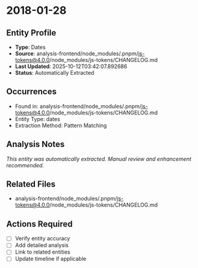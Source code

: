 # 2018-01-28

## Entity Profile
- **Type**: Dates
- **Source**: analysis-frontend/node_modules/.pnpm/js-tokens@4.0.0/node_modules/js-tokens/CHANGELOG.md
- **Last Updated**: 2025-10-12T03:42:07.892686
- **Status**: Automatically Extracted

## Occurrences
- Found in: analysis-frontend/node_modules/.pnpm/js-tokens@4.0.0/node_modules/js-tokens/CHANGELOG.md
- Entity Type: dates
- Extraction Method: Pattern Matching

## Analysis Notes
*This entity was automatically extracted. Manual review and enhancement recommended.*

## Related Files
- analysis-frontend/node_modules/.pnpm/js-tokens@4.0.0/node_modules/js-tokens/CHANGELOG.md

## Actions Required
- [ ] Verify entity accuracy
- [ ] Add detailed analysis
- [ ] Link to related entities
- [ ] Update timeline if applicable
